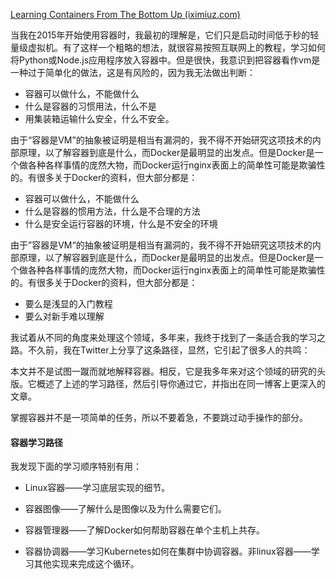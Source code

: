 [Learning Containers From The Bottom Up (iximiuz.com)](https://iximiuz.com/en/posts/container-learning-path/)



当我在2015年开始使用容器时，我最初的理解是，它们只是启动时间低于秒的轻量级虚拟机。有了这样一个粗略的想法，就很容易按照互联网上的教程，学习如何将Python或Node.js应用程序放入容器中。但是很快，我意识到把容器看作vm是一种过于简单化的做法，这是有风险的，因为我无法做出判断：



- 容器可以做什么，不能做什么
- 什么是容器的习惯用法，什么不是
- 用集装箱运输什么安全，什么不安全。



由于“容器是VM”的抽象被证明是相当有漏洞的，我不得不开始研究这项技术的内部原理，以了解容器到底是什么，而Docker是最明显的出发点。但是Docker是一个做各种各样事情的庞然大物，而Docker运行nginx表面上的简单性可能是欺骗性的。有很多关于Docker的资料，但大部分都是：



- 容器可以做什么，不能做什么
- 什么是容器的惯用方法，什么是不合理的方法
- 什么是安全运行容器的环境，什么是不安全的环境



由于”容器是VM“的抽象被证明是相当有漏洞的，我不得不开始研究这项技术的内部原理，以了解容器到底是什么，而Docker是最明显的出发点。但是Docker是一个做各种各样事情的庞然大物，而Docker运行nginx表面上的简单性可能是欺骗性的。有很多关于Docker的资料，但大部分都是：



- 要么是浅显的入门教程
- 要么对新手难以理解



我试着从不同的角度来处理这个领域，多年来，我终于找到了一条适合我的学习之路。不久前，我在Twitter上分享了这条路径，显然，它引起了很多人的共鸣：



本文并不是试图一蹴而就地解释容器。相反，它是我多年来对这个领域的研究的头版。它概述了上述的学习路径，然后引导你通过它，并指出在同一博客上更深入的文章。



掌握容器并不是一项简单的任务，所以不要着急，不要跳过动手操作的部分。



#### 容器学习路径



我发现下面的学习顺序特别有用：



- Linux容器——学习底层实现的细节。

- 容器图像——了解什么是图像以及为什么需要它们。
- 容器管理器——了解Docker如何帮助容器在单个主机上共存。
- 容器协调器——学习Kubernetes如何在集群中协调容器。非linux容器——学习其他实现来完成这个循环。





